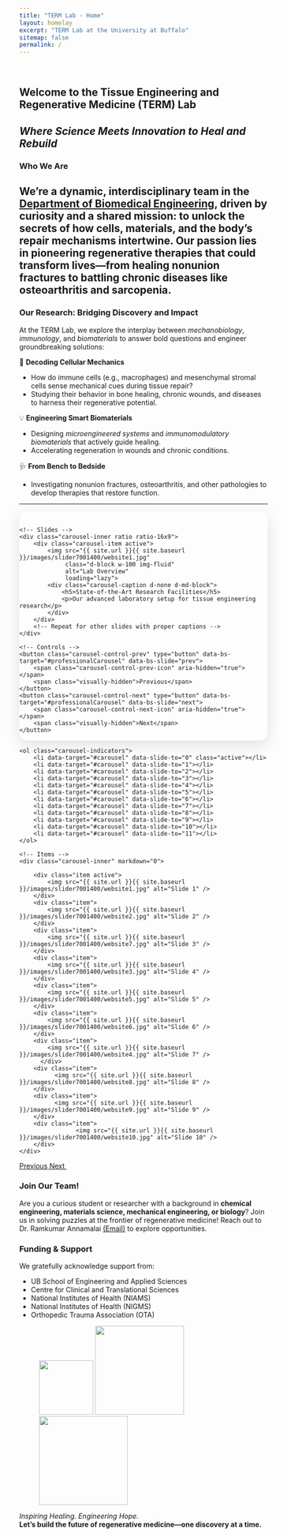 ```yaml
---
title: "TERM Lab - Home"
layout: homelay
excerpt: "TERM Lab at the University at Buffalo"
sitemap: false
permalink: /
---
```

&nbsp;
## Welcome to the Tissue Engineering and Regenerative Medicine (TERM) Lab  
*Where Science Meets Innovation to Heal and Rebuild*  
---
### **Who We Are**  
We’re a dynamic, interdisciplinary team in the [**Department of Biomedical Engineering**](https://engineering.buffalo.edu/bme.html), driven by curiosity and a shared mission: to unlock the secrets of how cells, materials, and the body’s repair mechanisms intertwine. Our passion lies in pioneering regenerative therapies that could transform lives—from healing nonunion fractures to battling chronic diseases like osteoarthritis and sarcopenia.
---
### **Our Research: Bridging Discovery and Impact**  
At the TERM Lab, we explore the interplay between *mechanobiology*, *immunology*, and *biomaterials* to answer bold questions and engineer groundbreaking solutions:  

🔬 **Decoding Cellular Mechanics**  
- How do immune cells (e.g., macrophages) and mesenchymal stromal cells sense mechanical cues during tissue repair?  
- Studying their behavior in bone healing, chronic wounds, and diseases to harness their regenerative potential.  

💡 **Engineering Smart Biomaterials**  
- Designing *microengineered systems* and *immunomodulatory biomaterials* that actively guide healing.  
- Accelerating regeneration in wounds and chronic conditions.  

🩺 **From Bench to Bedside**  
- Investigating nonunion fractures, osteoarthritis, and other pathologies to develop therapies that restore function.

---
<div id="professionalCarousel" class="carousel slide" data-bs-ride="carousel" data-bs-interval="6000" data-bs-pause="hover">
    <!-- Indicators -->
    <div class="carousel-indicators">
        <button type="button" data-bs-target="#professionalCarousel" data-bs-slide-to="0" class="active"></button>
        <button type="button" data-bs-target="#professionalCarousel" data-bs-slide-to="1"></button>
        <button type="button" data-bs-target="#professionalCarousel" data-bs-slide-to="2"></button>
        <button type="button" data-bs-target="#professionalCarousel" data-bs-slide-to="3"></button>
        <button type="button" data-bs-target="#professionalCarousel" data-bs-slide-to="4"></button>
        <button type="button" data-bs-target="#professionalCarousel" data-bs-slide-to="5"></button>
        <button type="button" data-bs-target="#professionalCarousel" data-bs-slide-to="6"></button>
        <button type="button" data-bs-target="#professionalCarousel" data-bs-slide-to="7"></button>
        <button type="button" data-bs-target="#professionalCarousel" data-bs-slide-to="8"></button>
        <button type="button" data-bs-target="#professionalCarousel" data-bs-slide-to="9"></button>
    </div>

    <!-- Slides -->
    <div class="carousel-inner ratio ratio-16x9">
        <div class="carousel-item active">
            <img src="{{ site.url }}{{ site.baseurl }}/images/slider7001400/website1.jpg" 
                 class="d-block w-100 img-fluid" 
                 alt="Lab Overview"
                 loading="lazy">
            <div class="carousel-caption d-none d-md-block">
                <h5>State-of-the-Art Research Facilities</h5>
                <p>Our advanced laboratory setup for tissue engineering research</p>
            </div>
        </div>
        <!-- Repeat for other slides with proper captions -->
    </div>

    <!-- Controls -->
    <button class="carousel-control-prev" type="button" data-bs-target="#professionalCarousel" data-bs-slide="prev">
        <span class="carousel-control-prev-icon" aria-hidden="true"></span>
        <span class="visually-hidden">Previous</span>
    </button>
    <button class="carousel-control-next" type="button" data-bs-target="#professionalCarousel" data-bs-slide="next">
        <span class="carousel-control-next-icon" aria-hidden="true"></span>
        <span class="visually-hidden">Next</span>
    </button>
</div>

<style>
.carousel {
    border-radius: 15px;
    overflow: hidden;
    box-shadow: 0 8px 30px rgba(0,0,0,0.12);
}

.carousel-item {
    transition: transform 0.6s ease-in-out;
}

.carousel-indicators [data-bs-target] {
    width: 12px;
    height: 12px;
    border-radius: 50%;
    margin: 0 8px;
    border: 2px solid #fff;
    background-color: transparent;
    opacity: 0.7;
    transition: all 0.3s ease;
}

.carousel-indicators .active {
    background-color: #fff;
    opacity: 1;
    transform: scale(1.2);
}

.carousel-control-prev,
.carousel-control-next {
    width: 6%;
    opacity: 0.9;
    transition: opacity 0.3s ease;
}

.carousel-control-prev-icon,
.carousel-control-next-icon {
    width: 2.5rem;
    height: 2.5rem;
    background-size: 100% 100%;
    filter: drop-shadow(0 2px 4px rgba(0,0,0,0.3));
}

.carousel-caption {
    background: rgba(0,0,0,0.6);
    border-radius: 10px;
    padding: 1.5rem;
    left: 50%;
    transform: translateX(-50%);
    bottom: 2rem;
    width: 80%;
    max-width: 800px;
}

.carousel-caption h5 {
    color: #fff;
    font-size: 1.4rem;
    font-weight: 600;
    margin-bottom: 0.8rem;
}

.carousel-caption p {
    font-size: 1rem;
    opacity: 0.9;
    margin-bottom: 0;
}
</style>
<!-- Menu 
<div markdown="0" id="carousel" class="carousel slide" data-ride="carousel" data-interval="5000" data-pause="hover" >
    <!-- Menu -->
    <ol class="carousel-indicators">
        <li data-target="#carousel" data-slide-to="0" class="active"></li>
        <li data-target="#carousel" data-slide-to="1"></li>
        <li data-target="#carousel" data-slide-to="2"></li>
        <li data-target="#carousel" data-slide-to="3"></li>
        <li data-target="#carousel" data-slide-to="4"></li>
        <li data-target="#carousel" data-slide-to="5"></li>
        <li data-target="#carousel" data-slide-to="6"></li>
        <li data-target="#carousel" data-slide-to="7"></li>
        <li data-target="#carousel" data-slide-to="8"></li>
        <li data-target="#carousel" data-slide-to="9"></li>
        <li data-target="#carousel" data-slide-to="10"></li>
        <li data-target="#carousel" data-slide-to="11"></li>
    </ol>

    <!-- Items -->
    <div class="carousel-inner" markdown="0">

        <div class="item active">
            <img src="{{ site.url }}{{ site.baseurl }}/images/slider7001400/website1.jpg" alt="Slide 1" />
        </div>
        <div class="item">
            <img src="{{ site.url }}{{ site.baseurl }}/images/slider7001400/website2.jpg" alt="Slide 2" />
        </div>
        <div class="item">
            <img src="{{ site.url }}{{ site.baseurl }}/images/slider7001400/website7.jpg" alt="Slide 3" />
        </div>
        <div class="item">
            <img src="{{ site.url }}{{ site.baseurl }}/images/slider7001400/website3.jpg" alt="Slide 4" />
        </div>
        <div class="item">
            <img src="{{ site.url }}{{ site.baseurl }}/images/slider7001400/website5.jpg" alt="Slide 5" />
        </div>
        <div class="item">
            <img src="{{ site.url }}{{ site.baseurl }}/images/slider7001400/website6.jpg" alt="Slide 6" />
        </div>  
        <div class="item">
            <img src="{{ site.url }}{{ site.baseurl }}/images/slider7001400/website4.jpg" alt="Slide 7" />
          </div>
        <div class="item">
              <img src="{{ site.url }}{{ site.baseurl }}/images/slider7001400/website8.jpg" alt="Slide 8" />
        </div>
        <div class="item">
              <img src="{{ site.url }}{{ site.baseurl }}/images/slider7001400/website9.jpg" alt="Slide 9" />
        </div>
        <div class="item">
                    <img src="{{ site.url }}{{ site.baseurl }}/images/slider7001400/website10.jpg" alt="Slide 10" />
        </div>
    </div>
  <a class="left carousel-control" href="#carousel" role="button" data-slide="prev">
    <span class="glyphicon glyphicon-chevron-left" aria-hidden="true"></span>
    <span class="sr-only">Previous</span>
  </a>
  <a class="right carousel-control" href="#carousel" role="button" data-slide="next">
    <span class="glyphicon glyphicon-chevron-right" aria-hidden="true"></span>
    <span class="sr-only">Next</span>
  </a>
</div>&nbsp;

### **Join Our Team!**  
Are you a curious student or researcher with a background in **chemical engineering, materials science, mechanical engineering, or biology**? Join us in solving puzzles at the frontier of regenerative medicine! Reach out to Dr. Ramkumar Annamalai [(Email)](mailto:ramkumar.suny@gmail.com) to explore opportunities.

### **Funding & Support**  
We gratefully acknowledge support from:  
- UB School of Engineering and Applied Sciences
- Centre for Clinical and Translational Sciences 
- National Institutes of Health (NIAMS)
- National Institutes of Health (NIGMS)
- Orthopedic Trauma Association (OTA)

<figure class="fourth">
  <img src="{{ site.url }}{{ site.baseurl }}/images/logopic/NIGMS.jpg" style="width: 110px">
  <img src="{{ site.url }}{{ site.baseurl }}/images/logopic/ota.png" style="width: 180px">
  <img src="{{ site.url }}{{ site.baseurl }}/images/logopic/NIAMS2.jpg" style="width: 180px">

  <!--img src="{{ site.url }}{{ site.baseurl }}/images/logopic/coe2.jpg" style="width: 210px">
  <!--<img src="{{ site.url }}{{ site.baseurl }}/images/logopic/Logo_NWO.jpg" style="width: 120px"> -->
  <!--<img src="{{ site.url }}{{ site.baseurl }}/images/logopic/Logo_ERC.jpg" style="width: 110px"> -->
</figure>

*Inspiring Healing. Engineering Hope.*  
**Let’s build the future of regenerative medicine—one discovery at a time.**  